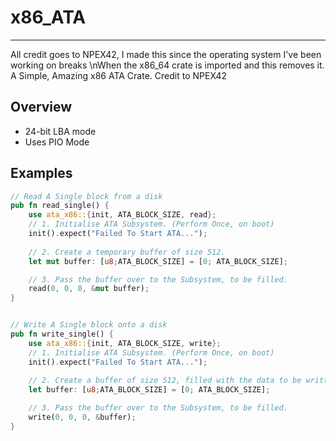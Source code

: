 # x86_ATA

----
All credit goes to NPEX42, I made this since the operating system I've been working on breaks \nWhen the x86_64 crate is imported and this removes it. A Simple, Amazing x86 ATA Crate. Credit to NPEX42
## Overview

- 24-bit LBA mode
- Uses PIO Mode

## Examples

```rust
// Read A Single block from a disk
pub fn read_single() {
    use ata_x86::{init, ATA_BLOCK_SIZE, read};
    // 1. Initialise ATA Subsystem. (Perform Once, on boot)
    init().expect("Failed To Start ATA...");
    
    // 2. Create a temporary buffer of size 512.
    let mut buffer: [u8;ATA_BLOCK_SIZE] = [0; ATA_BLOCK_SIZE];

    // 3. Pass the buffer over to the Subsystem, to be filled.
    read(0, 0, 0, &mut buffer);
}


// Write A Single block onto a disk
pub fn write_single() {
    use ata_x86::{init, ATA_BLOCK_SIZE, write};
    // 1. Initialise ATA Subsystem. (Perform Once, on boot)
    init().expect("Failed To Start ATA...");
    
    // 2. Create a buffer of size 512, filled with the data to be written.
    let buffer: [u8;ATA_BLOCK_SIZE] = [0; ATA_BLOCK_SIZE];

    // 3. Pass the buffer over to the Subsystem, to be filled.
    write(0, 0, 0, &buffer);
}
```
